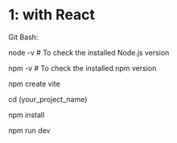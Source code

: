 # 1:  with React


Git Bash:

node -v  # To check the installed Node.js version

npm -v   # To check the installed npm version

npm create vite

cd (your_project_name)

npm install

npm run dev